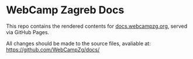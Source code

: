 WebCamp Zagreb Docs
===================

This repo contains the rendered contents for [docs.webcampzg.org](http://docs.webcampzg.org/), served via GitHub Pages.

All changes should be made to the source files, avaliable at:
https://github.com/WebCampZg/docs/
